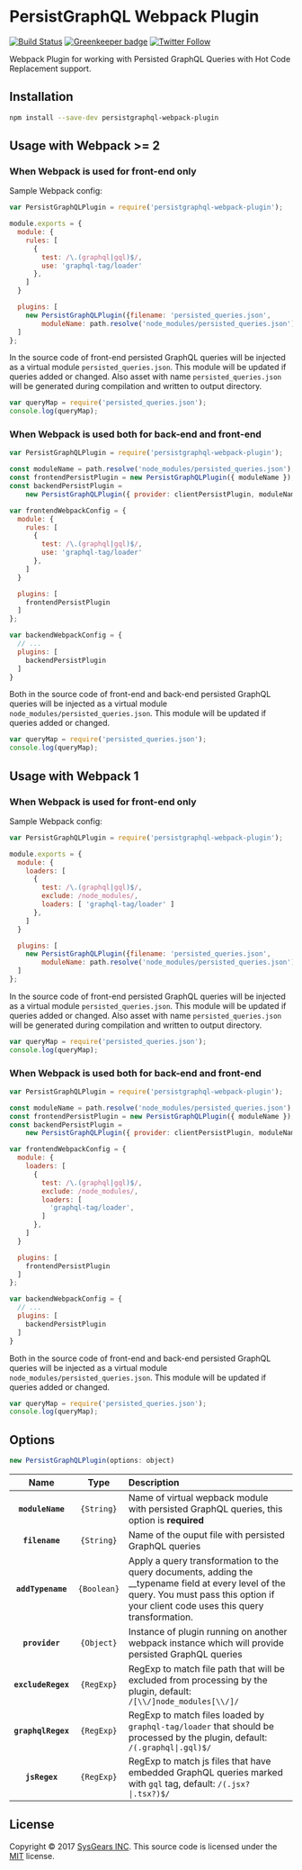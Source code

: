 # PersistGraphQL Webpack Plugin

[![Build Status](https://travis-ci.org/sysgears/persistgraphql-webpack-plugin.svg?branch=master)](https://travis-ci.org/sysgears/persistgraphql-webpack-plugin)
[![Greenkeeper badge](https://badges.greenkeeper.io/sysgears/persistgraphql-webpack-plugin.svg)](https://greenkeeper.io/) [![Twitter Follow](https://img.shields.io/twitter/follow/sysgears.svg?style=social)](https://twitter.com/sysgears)

Webpack Plugin for working with Persisted GraphQL Queries with Hot Code Replacement support.

## Installation

```bash
npm install --save-dev persistgraphql-webpack-plugin
```

## Usage with Webpack >= 2

### When Webpack is used for front-end only

Sample Webpack config:

```js
var PersistGraphQLPlugin = require('persistgraphql-webpack-plugin');

module.exports = {
  module: {
    rules: [
      {
        test: /\.(graphql|gql)$/,
        use: 'graphql-tag/loader'
      },
    ]
  }

  plugins: [
    new PersistGraphQLPlugin({filename: 'persisted_queries.json',
        moduleName: path.resolve('node_modules/persisted_queries.json')})
  ]
};
```

In the source code of front-end persisted GraphQL queries will be injected
as a virtual module `persisted_queries.json`. This module will be updated
if queries added or changed. Also asset with name `persisted_queries.json` will be generated
during compilation and written to output directory.

```js
var queryMap = require('persisted_queries.json');
console.log(queryMap);
```

### When Webpack is used both for back-end and front-end

```js
var PersistGraphQLPlugin = require('persistgraphql-webpack-plugin');

const moduleName = path.resolve('node_modules/persisted_queries.json');
const frontendPersistPlugin = new PersistGraphQLPlugin({ moduleName });
const backendPersistPlugin =
    new PersistGraphQLPlugin({ provider: clientPersistPlugin, moduleName });

var frontendWebpackConfig = {
  module: {
    rules: [
      {
        test: /\.(graphql|gql)$/,
        use: 'graphql-tag/loader'
      },
    ]
  }

  plugins: [
    frontendPersistPlugin
  ]
};

var backendWebpackConfig = {
  // ...
  plugins: [
    backendPersistPlugin
  ]
}
```

Both in the source code of front-end and back-end persisted GraphQL queries will be injected
as a virtual module `node_modules/persisted_queries.json`. This module will be updated if queries added or changed.

```js
var queryMap = require('persisted_queries.json');
console.log(queryMap);
```

## Usage with Webpack 1

### When Webpack is used for front-end only

Sample Webpack config:

```js
var PersistGraphQLPlugin = require('persistgraphql-webpack-plugin');

module.exports = {
  module: {
    loaders: [
      {
        test: /\.(graphql|gql)$/,
        exclude: /node_modules/,
        loaders: [ 'graphql-tag/loader' ]
      },
    ]
  }

  plugins: [
    new PersistGraphQLPlugin({filename: 'persisted_queries.json',
        moduleName: path.resolve('node_modules/persisted_queries.json')})
  ]
};
```

In the source code of front-end persisted GraphQL queries will be injected
as a virtual module `persisted_queries.json`. This module will be updated
if queries added or changed. Also asset with name `persisted_queries.json` will be generated
during compilation and written to output directory.

```js
var queryMap = require('persisted_queries.json');
console.log(queryMap);
```

### When Webpack is used both for back-end and front-end

```js
var PersistGraphQLPlugin = require('persistgraphql-webpack-plugin');

const moduleName = path.resolve('node_modules/persisted_queries.json');
const frontendPersistPlugin = new PersistGraphQLPlugin({ moduleName });
const backendPersistPlugin =
    new PersistGraphQLPlugin({ provider: clientPersistPlugin, moduleName });

var frontendWebpackConfig = {
  module: {
    loaders: [
      {
        test: /\.(graphql|gql)$/,
        exclude: /node_modules/,
        loaders: [
          'graphql-tag/loader',
        ]
      },
    ]
  }

  plugins: [
    frontendPersistPlugin
  ]
};

var backendWebpackConfig = {
  // ...
  plugins: [
    backendPersistPlugin
  ]
}
```

Both in the source code of front-end and back-end persisted GraphQL queries will be injected
as a virtual module `node_modules/persisted_queries.json`. This module will be updated if queries added or changed.

```js
var queryMap = require('persisted_queries.json');
console.log(queryMap);
```

## Options

```js
new PersistGraphQLPlugin(options: object)
```

|Name|Type|Description|
|:--:|:--:|:----------|
|**`moduleName`**|`{String}`|Name of virtual wepback module with persisted GraphQL queries, this option is **required**|
|**`filename`**|`{String}`|Name of the ouput file with persisted GraphQL queries|
|**`addTypename`**|`{Boolean}`|Apply a query transformation to the query documents, adding the __typename field at every level of the query. You must pass this option if your client code uses this query transformation.|
|**`provider`**|`{Object}`|Instance of plugin running on another webpack instance which will provide persisted GraphQL queries|
|**`excludeRegex`**|`{RegExp}`|RegExp to match file path that will be excluded from processing by the plugin, default: `/[\\/]node_modules[\\/]/`|
|**`graphqlRegex`**|`{RegExp}`|RegExp to match files loaded by `graphql-tag/loader` that should be processed by the plugin, default: `/(.graphql\|.gql)$/`|
|**`jsRegex`**|`{RegExp}`|RegExp to match js files that have embedded GraphQL queries marked with `gql` tag, default: `/(.jsx?\|.tsx?)$/`|

## License
Copyright © 2017 [SysGears INC]. This source code is licensed under the [MIT] license.

[MIT]: LICENSE
[SysGears INC]: http://sysgears.com
